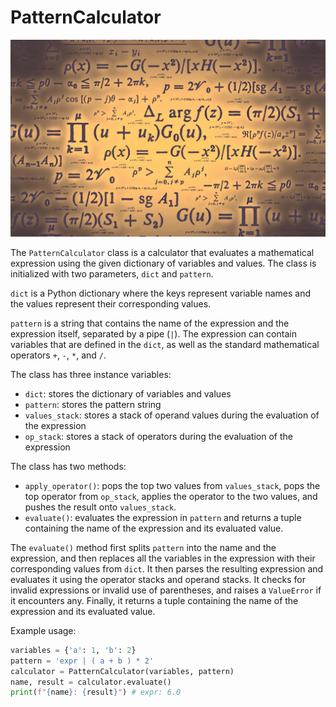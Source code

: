 <h1>PatternCalculator</h1>

<p align="center"><img src="https://github.com/exp-ext/calculator/blob/main/static/background.jpg" width="700" /></p>

<p>The <code>PatternCalculator</code> class is a calculator that evaluates a mathematical expression using the given dictionary of variables and values. The class is initialized with two parameters, <code>dict</code> and <code>pattern</code>.</p>
<p><code>dict</code> is a Python dictionary where the keys represent variable names and the values represent their corresponding values.</p>
<p><code>pattern</code> is a string that contains the name of the expression and the expression itself, separated by a pipe (<code>|</code>). The expression can contain variables that are defined in the <code>dict</code>, as well as the standard mathematical operators <code>+</code>, <code>-</code>, <code>*</code>, and <code>/</code>.</p>
<p>The class has three instance variables:</p>
<ul>
<li><code>dict</code>: stores the dictionary of variables and values</li>
<li><code>pattern</code>: stores the pattern string</li>
<li><code>values_stack</code>: stores a stack of operand values during the evaluation of the expression</li>
<li><code>op_stack</code>: stores a stack of operators during the evaluation of the expression</li>
</ul>
<p>The class has two methods:</p>
<ul>
<li><code>apply_operator()</code>: pops the top two values from <code>values_stack</code>, pops the top operator from <code>op_stack</code>, applies the operator to the two values, and pushes the result onto <code>values_stack</code>.</li>
<li><code>evaluate()</code>: evaluates the expression in <code>pattern</code> and returns a tuple containing the name of the expression and its evaluated value.</li>
</ul>
<p>The <code>evaluate()</code> method first splits <code>pattern</code> into the name and the expression, and then replaces all the variables in the expression with their corresponding values from <code>dict</code>. It then parses the resulting expression and evaluates it using the operator stacks and operand stacks. It checks for invalid expressions or invalid use of parentheses, and raises a <code>ValueError</code> if it encounters any. Finally, it returns a tuple containing the name of the expression and its evaluated value.</p>
<p>Example usage:</p>


```python
variables = {'a': 1, 'b': 2}
pattern = 'expr | ( a + b ) * 2'
calculator = PatternCalculator(variables, pattern)
name, result = calculator.evaluate()
print(f"{name}: {result}") # expr: 6.0
```

